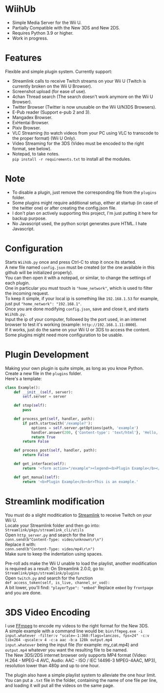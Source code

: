 # WiihUb  
* Simple Media Server for the Wii U.  
* Partially Compatible with the New 3DS and New 2DS.  
* Requires Python 3.9 or higher.  
* Work in progress.  
# Features  
Flexible and simple plugin system. Currently support:  
* Streamlink calls to receive Twitch streams on your Wii U (Twitch is currently broken on the Wii U Browser).  
* Screenshot upload (for ease of use).  
* 4chan Thread search (The search doesn't work anymore on the Wii U Browser).  
* Twitter Browser (Twitter is now unusable on the Wii U/N3DS Browsers).  
* E-Pub reader (Support e-pub 2 and 3).  
* Mangadex Browser.  
* ExHentai Browser.  
* Pixiv Browser.  
* VLC Streaming (to watch videos from your PC using VLC to transcode to the proper format) (Wii U Only).  
* Video Streaming for the 3DS (Video must be encoded to the right format, see below).  
* Notepad, to take notes.  
`pip install -r requirements.txt` to install all the modules. 
# Note  
* To disable a plugin, just remove the corresponding file from the `plugins` folder.  
* Some plugins might require additional setup, either at startup (in case of the twitter one) or after creating the config.json file.  
* I don't plan on actively supporting this project, I'm just putting it here for backup purpose.  
* No Javascript used, the python script generates pure HTML. I hate Javascript.    
# Configuration  
Starts `WiihUb.py` once and press Ctrl-C to stop it once its started.  
A new file named `config.json` must be created (or the one available in this github will be initialized properly).  
You can then open it with a notepad, or similar, to change the settings of each plugin.  
One in particular you must touch is `"home_network"`, which is used to filter the incoming request.  
To keep it simple, if your local ip is something like `192.168.1.53` for example, just put `"home_network": "192.168.1"`.  
Once you are done modifying `config.json`, save and close it, and starts `WiihUb.py`.  
Input the ip of your computer, followed by the port used, in an internet browser to test it's working (example: `http://192.168.1.11:8000`).  
If it works, just do the same on your Wii U or 3DS to access the content.  
Some plugins might need more configuration to be usable.  
# Plugin Development  
Making your own plugin is quite simple, as long as you know Python.  
Create a new file in the `plugins` folder.  
Here's a template:
```python
class Example():
    def __init__(self, server):
        self.server = server

    def stop(self):
        pass

    def process_get(self, handler, path):
        if path.startswith('/example?'):
            options = self.server.getOptions(path, 'example')
            handler.answer(200, {'Content-type': 'text/html'}, 'Hello, {}!'.format(options['name']).encode('utf-8'))
            return True
        return False

    def process_post(self, handler, path):
        return False

    def get_interface(self):
        return '<form action="/example"><legend><b>Plugin Example</b></legend><label for="name">Input your name </label><input type="text" id="name" name="name" value=""><br><input type="submit" value="Send"></form>'

    def get_manual(self):
        return '<b>Plugin Example</b><br>This is an example.'
```
# Streamlink modification  
You must do a slight moditication to [Streamlink](https://github.com/streamlink/streamlink) to receive Twitch on your Wii U.  
Locate your Streamlink folder and then go into:  
`Streamlink/pkgs/streamlink_cli/utils`  
Open `http_server.py` and search for the line  
`conn.send(b"Content-Type: video/unknown\r\n")`  
Replace it with:  
`conn.send(b"Content-Type: video/mp4\r\n")`  
Make sure to keep the indentation using spaces.  
  
Pre-roll ads make the Wii U unable to load the playlist, another modification is required as a result:
On Streamlink 2.0.0, go to:
`Streamlink/pkgs/streamlink/plugins`  
Open `twitch.py` and search for the function  
`def access_token(self, is_live, channel_or_vod):`  
A bit lower, you'll find:
`"playerType": "embed"`
Replace `embed` by `frontpage` and you are done.
# 3DS Video Encoding  
I use [FFmpeg](https://ffmpeg.org/download.html) to encode my videos to the right format for the New 3DS.  
A simple example with a command line would be:
`bin\ffmpeg.exe -i input.whatever -filter:v "scale=-1:360:flags=lanczos, fps=24" -c:v libx264 -qscale:v 4 -c:a aac -b:a 128k output.mp4`  
`input.whatever` being the input file (for example: my_cat.mp4) and `output.mp4` whatever you want the resulting file to be named.  
The New 3DS/2DS internet browser only supports MP4 format (Video: H.264 - MPEG-4 AVC, Audio: AAC - ISO / IEC 14496-3 MPEG-4AAC, MP3), resolution lower than 480p and up to one hour.  
  
The plugin also have a simple playlist system to alleviate the one hour limit.  
You can put a `.txt` file in the folder, containing the name of one file per line, and loading it will put all the videos on the same page.  
